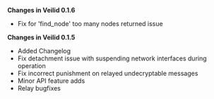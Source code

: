 **Changes in Veilid 0.1.6**

- Fix for 'find_node' too many nodes returned issue

**Changes in Veilid 0.1.5**

- Added Changelog 
- Fix detachment issue with suspending network interfaces during operation
- Fix incorrect punishment on relayed undecryptable messages
- Minor API feature adds
- Relay bugfixes
